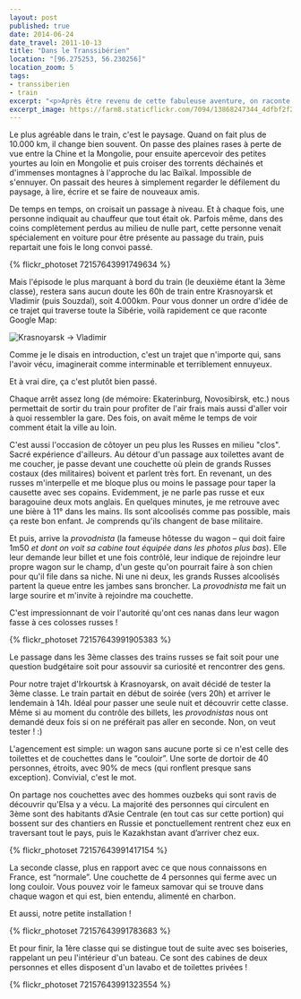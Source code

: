 ```yaml
---
layout: post
published: true
date: 2014-06-24
date_travel: 2011-10-13
title: "Dans le Transsibérien"
location: "[96.275253, 56.230256]"
location_zoom: 5
tags:
- transsiberien
- train
excerpt: "<p>Après être revenu de cette fabuleuse aventure, on raconte sans complexe que passer 60h d'affiler dans un train, ça passe plutôt vite. Même si les aprioris français pour les <i>longs</i> trajets en train sont plutôt “quoi, 6h pour aller à Bayonne, mais c'est ultra méga long !!”.</p><p>Enfin, c'est aussi l'occasion de vous montrer les différentes classes du Transsibérien: de la 1ère à la 3ème.</p>"
excerpt_image: https://farm8.staticflickr.com/7094/13868247344_4dfbf2f270_c.jpg
---
```


Le plus agréable dans le train, c'est le paysage. Quand on fait plus de 10.000 km, il change bien souvent. On passe des plaines rases à perte de vue entre la Chine et la Mongolie, pour ensuite apercevoir des petites yourtes au loin en Mongolie et puis croiser des torrents déchainés et d'immenses montagnes à l'approche du lac Baïkal. Impossible de s'ennuyer. On passait des heures à simplement regarder le défilement du paysage, à lire, écrire et se faire de nouveaux amis.

De temps en temps, on croisait un passage à niveau. Et à chaque fois, une personne indiquait au chauffeur que tout était ok. Parfois même, dans des coins complètement perdus au milieu de nulle part, cette personne venait spécialement en voiture pour être présente au passage du train, puis repartait une fois le long convoi passé.

{% flickr_photoset 72157643991749634 %}

Mais l'épisode le plus marquant à bord du train (le deuxième étant la 3ème classe), restera sans aucun doute les 60h de train entre Krasnoyarsk et Vladimir (puis Souzdal), soit 4.000km. Pour vous donner un ordre d'idée de ce trajet qui traverse toute la Sibérie, voilà rapidement ce que raconte Google Map:

![Krasnoyarsk → Vladimir](https://i.imgur.com/tYNSxT3.jpg)

Comme je le disais en introduction, c'est un trajet que n'importe qui, sans l'avoir vécu, imaginerait comme interminable et terriblement ennuyeux.

Et à vrai dire, ça c'est plutôt bien passé.

Chaque arrêt assez long (de mémoire: Ekaterinburg, Novosibirsk, etc.) nous permettait de sortir du train pour profiter de l'air frais mais aussi d'aller voir à quoi ressembler la gare. Des fois, on avait même le temps de voir comment était la ville au loin.

C'est aussi l'occasion de côtoyer un peu plus les Russes en milieu "clos". Sacré expérience d'ailleurs. Au détour d'un passage aux toilettes avant de me coucher, je passe devant une couchette où plein de grands Russes costaux (des militaires) boivent et parlent très fort. En revenant, un des russes m'interpelle et me bloque plus ou moins le passage pour taper la causette avec ses copains. Evidemment, je ne parle pas russe et eux baragouine deux mots anglais. En quelques minutes, je me retrouve avec une bière à 11° dans les mains. Ils sont alcoolisés comme pas possible, mais ça reste bon enfant. Je comprends qu'ils changent de base militaire.

Et puis, arrive la _provodnista_ (la fameuse hôtesse du wagon – qui doit faire 1m50 _et dont on voit sa cabine tout équipée dans les photos plus bas_). Elle leur demande leur billet et une fois contrôlé, leur indique de rejoindre leur propre wagon sur le champ, d'un geste qu'on pourrait faire à son chien pour qu'il file dans sa niche. Ni une ni deux, les grands Russes alcoolisés partent la queue entre les jambes sans broncher. La _provodnista_ me fait un large sourire et m'invite à rejoindre ma couchette.

C'est impressionnant de voir l'autorité qu'ont ces nanas dans leur wagon fasse à ces colosses russes !

{% flickr_photoset 72157643991905383 %}

Le passage dans les 3ème classes des trains russes se fait soit pour une question budgétaire soit pour assouvir sa curiosité et rencontrer des gens.

Pour notre trajet d'Irkourtsk à Krasnoyarsk, on avait décidé de tester la 3ème classe. Le train partait en début de soirée (vers 20h) et arriver le lendemain à 14h. Idéal pour passer une seule nuit et découvrir cette classe. Même si au moment du contrôle des billets, les _provodnistas_ nous ont demandé deux fois si on ne préférait pas aller en seconde. Non, on veut tester ! :)

L'agencement est simple: un wagon sans aucune porte si ce n'est celle des toilettes et de couchettes dans le “couloir”. Une sorte de dortoir de 40 personnes, étroits, avec 90% de mecs (qui ronflent presque sans exception). Convivial, c'est le mot.

On partage nos couchettes avec des hommes ouzbeks qui sont ravis de découvrir qu'Elsa y a vécu. La majorité des personnes qui circulent en 3ème sont des habitants d’Asie Centrale (en tout cas sur cette portion) qui bossent sur des chantiers en Russie et ponctuellement rentrent chez eux en traversant tout le pays, puis le Kazakhstan avant d’arriver chez eux.

{% flickr_photoset 72157643991417154 %}

La seconde classe, plus en rapport avec ce que nous connaissons en France, est “normale”. Une couchette de 4 personnes qui ferme avec un long couloir. Vous pouvez voir le fameux samovar qui se trouve dans chaque wagon et qui est, bien entendu, alimenté en charbon.

Et aussi, notre petite installation !

{% flickr_photoset 72157643991783683 %}

Et pour finir, la 1ère classe qui se distingue tout de suite avec ses boiseries, rappelant un peu l'intérieur d'un bateau. Ce sont des cabines de deux personnes et elles disposent d'un lavabo et de toilettes privées !

{% flickr_photoset 72157643991323554 %}
